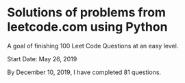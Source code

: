 # Solutions of problems from leetcode.com using Python

A goal of finishing 100 Leet Code Questions at an easy level.

Start Date: May 26, 2019

By December 10, 2019, I have completed 81 questions.


